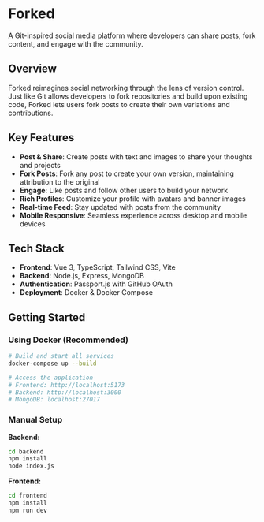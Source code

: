 # Forked

A Git-inspired social media platform where developers can share posts, fork content, and engage with the community.

## Overview

Forked reimagines social networking through the lens of version control. Just like Git allows developers to fork repositories and build upon existing code, Forked lets users fork posts to create their own variations and contributions.

## Key Features

- **Post & Share**: Create posts with text and images to share your thoughts and projects
- **Fork Posts**: Fork any post to create your own version, maintaining attribution to the original
- **Engage**: Like posts and follow other users to build your network
- **Rich Profiles**: Customize your profile with avatars and banner images
- **Real-time Feed**: Stay updated with posts from the community
- **Mobile Responsive**: Seamless experience across desktop and mobile devices

## Tech Stack

- **Frontend**: Vue 3, TypeScript, Tailwind CSS, Vite
- **Backend**: Node.js, Express, MongoDB
- **Authentication**: Passport.js with GitHub OAuth
- **Deployment**: Docker & Docker Compose

## Getting Started

### Using Docker (Recommended)

```bash
# Build and start all services
docker-compose up --build

# Access the application
# Frontend: http://localhost:5173
# Backend: http://localhost:3000
# MongoDB: localhost:27017
```

### Manual Setup

**Backend:**
```bash
cd backend
npm install
node index.js
```

**Frontend:**
```bash
cd frontend
npm install
npm run dev
```
